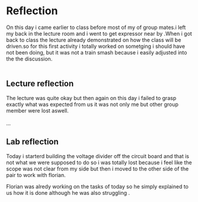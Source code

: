 # Reflection
On this day i came earlier to class before most of my of group mates.i left my back in the lecture room and i went to get expressor near by .When i got back to class the lecture already demonstrated on how the class will be driven.so for this first activity i totally worked on sometging i should have not been doing, but it was not a train smash because i easily adjusted into the the discussion. 
<br><br>

## Lecture reflection
The lecture was quite okay but then again on this day i failed to grasp exactly what was expected from us it was not only me but other group member were lost aswell.
<br><br>
...


## Lab reflection
Today i starterd building the voltage divider off the circuit board and that is not what we were supposed to do so i was totally lost because i feel like the scope was not clear from my side but then i moved to the other side of the pair to work with florian.

Florian was alredy working on the tasks of today so he simply explained to us how it is done although he was also struggling .
<br><br>
